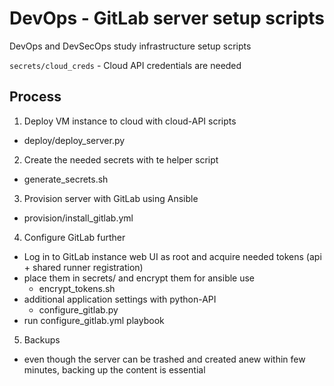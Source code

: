 # DevOps - GitLab server setup scripts
DevOps and DevSecOps study infrastructure setup scripts  

`secrets/cloud_creds` - Cloud API credentials are needed

## Process

1. Deploy VM instance to cloud with cloud-API scripts
- deploy/deploy_server.py

2. Create the needed secrets with te helper script
- generate_secrets.sh

3. Provision server with GitLab using Ansible
- provision/install_gitlab.yml

4. Configure GitLab further 
- Log in to GitLab instance web UI as root and acquire needed tokens (api + shared runner registration)
- place them in secrets/ and encrypt them for ansible use
  - encrypt_tokens.sh
- additional application settings with python-API
  - configure_gitlab.py
- run configure_gitlab.yml playbook

5. Backups
- even though the server can be trashed and created anew within few minutes, backing up the content is essential

